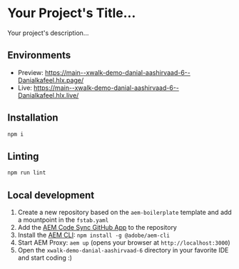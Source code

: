 # Your Project's Title...
Your project's description...

## Environments
- Preview: https://main--xwalk-demo-danial-aashirvaad-6--Danialkafeel.hlx.page/
- Live: https://main--xwalk-demo-danial-aashirvaad-6--Danialkafeel.hlx.live/

## Installation

```sh
npm i
```

## Linting

```sh
npm run lint
```

## Local development

1. Create a new repository based on the `aem-boilerplate` template and add a mountpoint in the `fstab.yaml`
1. Add the [AEM Code Sync GitHub App](https://github.com/apps/aem-code-sync) to the repository
1. Install the [AEM CLI](https://github.com/adobe/helix-cli): `npm install -g @adobe/aem-cli`
1. Start AEM Proxy: `aem up` (opens your browser at `http://localhost:3000`)
1. Open the `xwalk-demo-danial-aashirvaad-6` directory in your favorite IDE and start coding :)
